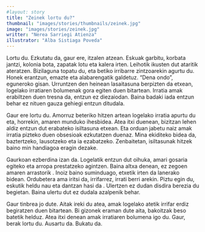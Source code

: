 ```yaml
---
#layout: story
title: "Zeinek lortu du?"
thumbnail: "images/stories/thumbnails/zeinek.jpg"
image: "images/stories/zeinek.jpg"
writter: "Nerea Sarriegi Atienza"
illustrator: "Alba Sistiaga Poveda"
---
```


Lortu du. Ezkutatu da, gaur ere, itzalen atzean. Eskuak garbitu, korbata jantzi, kolonia  bota,  zapatak  lotu  eta  kalera  irten. Leihotik  ikusten  dut ataritik ateratzen. Bizilaguna  topatu  du,  eta  betiko  irribarre zintzoarekin agurtu  du. Honek erantzun, emazte eta alabarengatik galdetuz. “Dena ondo”, eguneroko gisan. Urruntzen  den heinean  lasaitasuna  berpizten  da  etxean, logelako irratiaren bolumenak gora egiten duen bitartean. Irratia amak erabiltzen duen tresna  da, entzun  ez  diezaiodan. Baina
badaki  iada  entzun  behar  ez  nituen gauza gehiegi entzun ditudala.

Gaur  ere  lortu  du.  Amorruz  beteriko  hitzen artean  logelako  irratia  apurtu du eta,  horrekin,  amaren  munduko  ihesbidea.  Atea  itxi duenean,  bizitzan  lehen aldiz 
entzun dut erabateko  isiltasuna  etxean.  Eta orduan  jabetu naiz amak irratia  pizteko duen obsesioak  ezkutatzen  duenaz.  Mina  ekiditeko bidea da, baztertzeko, lausotzeko  eta  ia ezabatzeko. Zenbaitetan, isiltasunak hitzek baino min handiagoa eragin dezake.

Gaurkoan  ezberdina  izan  da.  Logelatik  entzun  dut  oihuka, amari  gosaria egiteko  eta arropa  prestatzeko agintzen.  Baina  altxa  denean,  ez  zegoen amaren  arrastorik
.  Inoiz  baino  suminduago,  etxetik  irten  da  lanerako  bidean. Ordubetera  ama  iritsi  da,  irrifarrez,  irrati  berri arekin.  Piztu  egin  du,  eskutik heldu  nau  eta 
dantzan  hasi  da .  Ulertzen  ez  dudan  disdira  berezia  du begietan. Baina ulertu dut ez dudala azalpenik behar.

Gaur tinbrea  jo  dute.  Aitak  ireki  du atea, amak  logelako  atetik  irrifar  erdiz begiratzen  duen  bitartean.  Bi gizonek  eraman  dute  aita,  bakoitzak  beso batetik helduz. Atea itxi denean amak irratiaren bolumena igo du. Gaur, berak lortu du. Ausartu da. Bukatu da. 
